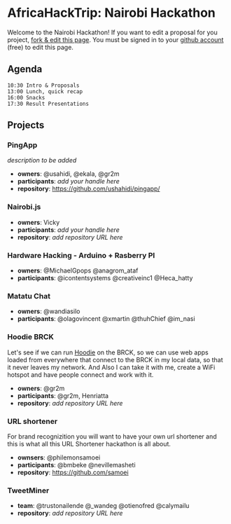 AfricaHackTrip: Nairobi Hackathon
============================

Welcome to the Nairobi Hackathon! If you want to edit a proposal for you project, [fork & edit this page](https://github.com/AfricaHackTrip/nairobi-hackathon/edit/master/README.md). You must be signed in to your [github account](https://github.com/signup/free) (free) to edit this page.

Agenda
-----------

```
10:30 Intro & Proposals 
13:00 Lunch, quick recap
16:00 Snacks
17:30 Result Presentations
```

Projects
-----------

### PingApp

_description to be added_

* **owners**: @usahidi, @ekala, @gr2m
* **participants**: _add your handle here_
* **repository**: https://github.com/ushahidi/pingapp/

### Nairobi.js

* **owners**: Vicky
* **participants**: _add your handle here_
* **repository**: _add repository URL here_


### Hardware Hacking - Arduino + Rasberry PI

* **owners**: @MichaelGpops @anagrom_ataf 
* **participants**: @icontentsystems @creativeinc1 @Heca_hatty


### Matatu Chat

* **owners**: @wandiasilo
* **participants**: @olagovincent @xmartin @thuhChief @im_nasi


### Hoodie BRCK

Let's see if we can run [Hoodie](http://hood.ie) on the BRCK, so we can use web apps loaded from everywhere that connect to the BRCK in my local data,
so that it never leaves my network. And Also I can take it with me, create a WiFi hotspot and have people connect and work with it.

* **owners**: @gr2m
* **participants**: @gr2m, Henriatta
* **repository**: _add repository URL here_

### URL shortener
For brand recognizition you will want to have your own url shortener and this is what all this URL Shortener hackathon is all about.

* **ownsers**: @philemonsamoei
* **participants**: @bmbeke @nevillemasheti
* **repository**: https://github.com/samoei


### TweetMiner

* **team**: @trustonailende @_wandeg @otienofred @calymailu
* **repository**: _add repository URL here_

